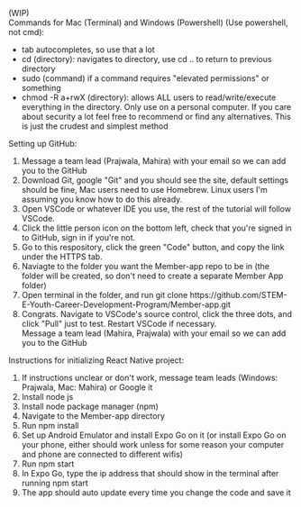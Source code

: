 (WIP)  
Commands for Mac (Terminal) and Windows (Powershell) (Use powershell, not cmd):
<ul>
    <li>tab autocompletes, so use that a lot</li>
    <li>cd (directory): navigates to directory, use cd .. to return to previous directory</li>
    <li>sudo (command) if a command requires "elevated permissions" or something</li>
    <li>chmod -R a+rwX (directory): allows ALL users to read/write/execute everything in the directory. Only use on a personal computer. If you care about security a lot feel free to recommend or find any alternatives. This is just the crudest and simplest method</li>
</ul>

Setting up GitHub:
<ol>
    <li>Message a team lead (Prajwala, Mahira) with your email so we can add you to the GitHub</li>
    <li>Download Git, google "Git" and you should see the site, default settings should be fine, Mac users need to use Homebrew. Linux users I'm assuming you know how to do this already.</li>
    <li>Open VSCode or whatever IDE you use, the rest of the tutorial will follow VSCode.</li>
    <li>Click the little person icon on the bottom left, check that you're signed in to GitHub, sign in if you're not.</li>
    <li>Go to this respository, click the green "Code" button, and copy the link under the HTTPS tab.</li>
    <li>Naviagte to the folder you want the Member-app repo to be in (the folder will be created, so don't need to create a separate Member App folder)</li>
    <li>Open terminal in the folder, and run git clone https://github.com/STEM-E-Youth-Career-Development-Program/Member-app.git</li>
    <li>Congrats. Navigate to VSCode's source control, click the three dots, and click "Pull" just to test. Restart VSCode if necessary.</li>Message a team lead (Mahira, Prajwala) with your email so we can add you to the GitHub</li>
</ol>

Instructions for initializing React Native project:
<ol>
    <li>If instructions unclear or don't work, message team leads (Windows: Prajwala, Mac: Mahira) or Google it  </li>
    <li>Install node js </li>
    <li>Install node package manager (npm) </li>
    <li>Navigate to the Member-app directory</li>
    <li>Run npm install</li>
    <li>Set up Android Emulator and install Expo Go on it (or install Expo Go on your phone, either should work unless for some reason your computer and phone are connected to different wifis)</li>
    <li>Run npm start</li>
    <li>In Expo Go, type the ip address that should show in the terminal after running npm start </li>
    <li>The app should auto update every time you change the code and save it</li>  
</ol>
